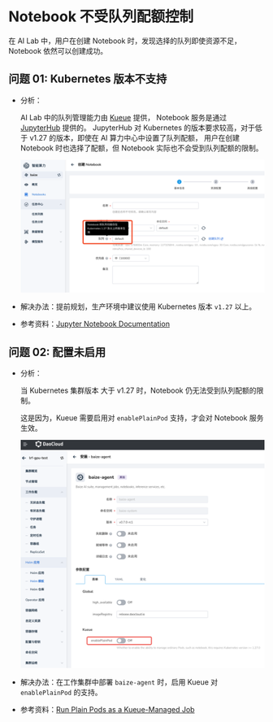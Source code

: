 # Notebook 不受队列配额控制

在 AI Lab 中，用户在创建 Notebook 时，发现选择的队列即使资源不足，Notebook 依然可以创建成功。

## 问题 01: Kubernetes 版本不支持

- 分析：

    AI Lab 中的队列管理能力由 [Kueue](https://kueue.sigs.k8s.io/) 提供，
    Notebook 服务是通过 [JupyterHub](https://jupyter.org/hub) 提供的。
    JupyterHub 对 Kubernetes 的版本要求较高，对于低于 v1.27 的版本，即使在 AI 算力中心中设置了队列配额，
    用户在创建 Notebook 时也选择了配额，但 Notebook 实际也不会受到队列配额的限制。

    ![local-queue-initialization-failed](./images/kueue-k8s127.png)

- 解决办法：提前规划，生产环境中建议使用 Kubernetes 版本 `v1.27` 以上。

- 参考资料：[Jupyter Notebook Documentation](https://jupyter-notebook.readthedocs.io/en/latest/)

## 问题 02: 配置未启用

- 分析：

    当 Kubernetes 集群版本 大于 v1.27 时，Notebook 仍无法受到队列配额的限制。

    这是因为，Kueue 需要启用对 `enablePlainPod` 支持，才会对 Notebook 服务生效。

    ![local-queue-initialization-failed](./images/kueue-plainpod.png)

- 解决办法：在工作集群中部署 `baize-agent` 时，启用 Kueue 对 `enablePlainPod` 的支持。

- 参考资料：[Run Plain Pods as a Kueue-Managed Job](https://kueue.sigs.k8s.io/docs/tasks/run/plain_pods/)
